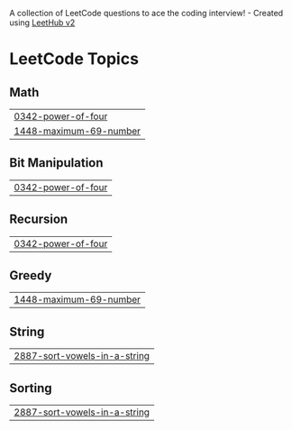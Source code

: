 A collection of LeetCode questions to ace the coding interview! - Created using [LeetHub v2](https://github.com/arunbhardwaj/LeetHub-2.0)
<!---LeetCode Topics Start-->
# LeetCode Topics
## Math
|  |
| ------- |
| [0342-power-of-four](https://github.com/PrasannaMasina/leetcode/tree/master/0342-power-of-four) |
| [1448-maximum-69-number](https://github.com/PrasannaMasina/leetcode/tree/master/1448-maximum-69-number) |
## Bit Manipulation
|  |
| ------- |
| [0342-power-of-four](https://github.com/PrasannaMasina/leetcode/tree/master/0342-power-of-four) |
## Recursion
|  |
| ------- |
| [0342-power-of-four](https://github.com/PrasannaMasina/leetcode/tree/master/0342-power-of-four) |
## Greedy
|  |
| ------- |
| [1448-maximum-69-number](https://github.com/PrasannaMasina/leetcode/tree/master/1448-maximum-69-number) |
## String
|  |
| ------- |
| [2887-sort-vowels-in-a-string](https://github.com/PrasannaMasina/leetcode/tree/master/2887-sort-vowels-in-a-string) |
## Sorting
|  |
| ------- |
| [2887-sort-vowels-in-a-string](https://github.com/PrasannaMasina/leetcode/tree/master/2887-sort-vowels-in-a-string) |
<!---LeetCode Topics End-->